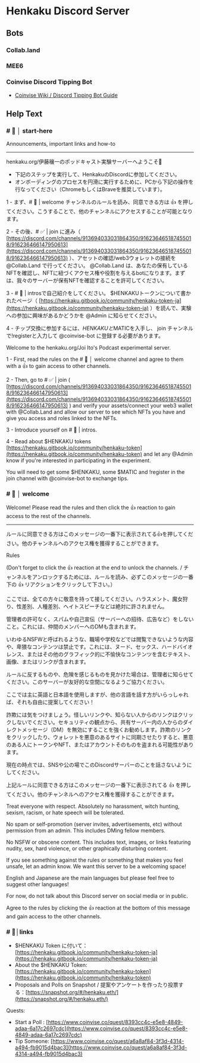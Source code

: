 # Henkaku Discord Server

## Bots

### Collab.land

### MEE6

### Coinvise Discord Tipping Bot

- [Coinvise Wiki / Discord Tipping Bot Guide](https://coinvise.notion.site/Discord-Tipping-Bot-Guide-f1bdf50e821b4739bb2fa0020de5be5a)

## Help Text

### \# 🚀 │ start-here

Announcements, important links and how-to

---

henkaku.org/伊藤穰一のポッドキャスト実験サーバーへようこそ🎉
- 下記のステップを実行して、HenkakuのDiscordに参加してください。
- オンボーディングのプロセスを円滑に実行するために、PCから下記の操作を行なってください（ChromeもしくはBraveを推奨しています）。

1 - まず、# 👋 | welcome チャンネルのルールを読み、同意できる方は 👍 を押してください。こうすることで、他のチャンネルにアクセスすることが可能となります。

2 - その後、# ✅  | join に進み（ [https://discord.com/channels/913694033031864350/916236465187455018/916236466147950613](https://discord.com/channels/913694033031864350/916236465187455018/916236466147950613) ）、アセットの確認/web3ウォレットの接続を @Collab.Land で行ってください。 @Collab.Land は、あなたの保有しているNFTを確認し、NFTに紐づくアクセス権や役割を与えるbotになります。まずは、我々のサーバーが保有NFTを確認することを許可してください。

3 - # 👋 | introsで自己紹介をしてください。
$HENKAKUトークンについて書かれたページ（ [https://henkaku.gitbook.io/community/henkaku-token-ja](https://henkaku.gitbook.io/community/henkaku-token-ja) ）を読んで、実験への参加に興味があるかどうかを @Admin に知らせてください。

4 - チップ交換に参加するには、$HENKAKUと$MATICを入手し、 join チャンネルで!registerと入力して @coinvise-bot に登録する必要があります。

Welcome to the henkaku.org/Joi Ito's Podcast experimental server.

1 - First, read the rules on the # 👋 │ welcome  channel and agree to them with a 👍 to gain access to other channels.

2 - Then, go to # ✅ | join ( [https://discord.com/channels/913694033031864350/916236465187455018/916236466147950613](https://discord.com/channels/913694033031864350/916236465187455018/916236466147950613) ) and verify your assets/connect your web3 wallet with @Collab.Land and allow our server to see which NFTs you have and give you access and roles linked to the NFTs.

3 - Introduce yourself on # 👋 | intros.

4 - Read about $HENKAKU tokens [https://henkaku.gitbook.io/community/henkaku-token](https://henkaku.gitbook.io/community/henkaku-token) and let any @Admin know if you're interested in participating in the experiment.

You will need to get some $HENKAKU, some $MATIC and !register in the join  channel with @coinvise-bot to exchange tips.

### \# 👋 │ welcome

Welcome! Please read the rules and then click the :thumbsup: reaction to gain access to the rest of the channels.

---

ルールに同意できる方はこのメッセージの一番下に表示されてる:thumbsup:を押してください。他のチャンネルへのアクセス権を獲得することができます。


Rules

(Don't forget to click the 👍 reaction at the end to unlock the channels. / チャンネルをアンロックするためには、ルールを読み、必ずこのメッセージの一番下の 👍 リアクションをクリックして下さい。）

ここでは、全ての方々に敬意を持って接してください。ハラスメント、魔女狩り、性差別、人種差別、ヘイトスピーチなどは絶対に許されません。

管理者の許可なく、スパムや自己宣伝（サーバーへの招待、広告など）をしないこと。これには、仲間のメンバーへのDMも含まれます。

いわゆるNSFWと呼ばれるような、職場や学校などでは閲覧できないような内容や、卑猥なコンテンツは禁止です。これには、ヌード、セックス、ハードバイオレンス、またはその他のグラフィック的に不愉快なコンテンツを含むテキスト、画像、またはリンクが含まれます。

ルールに反するものや、危険を感じるものを見かけた場合は、管理者に知らせてください。このサーバーが友好的な空間になるようご協力ください。

ここでは主に英語と日本語を使用しますが、他の言語を話す方がいらっしゃれば、それも自由に提案してください！

詐欺には気をつけましょう。怪しいリンクや、知らない人からのリンクはクリックしないでください。セキュリティの観点から、共有サーバー内の人からのダイレクトメッセージ（DM）を無効にすることを強くお勧めします。詐欺のリンクをクリックしたり、ウォレットを悪意のあるサイトに同期させたりすると、悪意のある人にトークンやNFT、またはアカウントそのものを盗まれる可能性があります。

現在の時点では、SNSや公の場でこのDiscordサーバーのことを話さないようにしてください。

上記ルールに同意できる方はこのメッセージの一番下に表示されてる 👍 を押してください。他のチャンネルへのアクセス権を獲得することができます。

Treat everyone with respect. Absolutely no harassment, witch hunting, sexism, racism, or hate speech will be tolerated.

No spam or self-promotion (server invites, advertisements, etc) without permission from an admin. This includes DMing fellow members.

No NSFW or obscene content. This includes text, images, or links featuring nudity, sex, hard violence, or other graphically disturbing content.

If you see something against the rules or something that makes you feel unsafe, let an admin know. We want this server to be a welcoming space!

English and Japanese are the main languages but please feel free to suggest other languages!

For now, do not talk about this Discord server on social media or in public.

Agree to the rules by clicking the 👍 reaction at the bottom of this message and gain access to the other channels.

### \# 🔗│links

- $HENKAKU Token に付いて： [https://henkaku.gitbook.io/community/henkaku-token-ja](https://henkaku.gitbook.io/community/henkaku-token-ja)
- About the $HENKAKU Token: [https://henkaku.gitbook.io/community/henkaku-token](https://henkaku.gitbook.io/community/henkaku-token)
- Proposals and Polls on Snapshot / 提案やアンケートを作ったり投票する：[https://snapshot.org/#/henkaku.eth/](https://snapshot.org/#/henkaku.eth/)

Quests:
- Start a Poll : [https://www.coinvise.co/quest/8393cc4c-e5e8-4849-adaa-6a17c2697cdc](https://www.coinvise.co/quest/8393cc4c-e5e8-4849-adaa-6a17c2697cdc)
- Tip Someone: [https://www.coinvise.co/quest/a6a8af84-3f3d-4314-a494-fb9015d4bac3](https://www.coinvise.co/quest/a6a8af84-3f3d-4314-a494-fb9015d4bac3)

